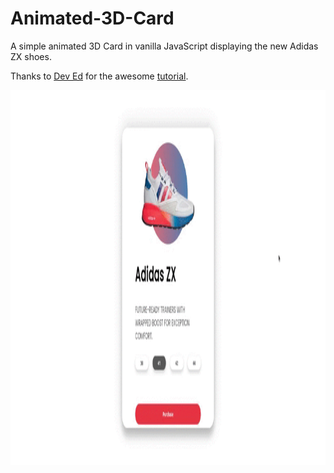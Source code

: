 # Animated-3D-Card

A simple animated 3D Card in vanilla JavaScript displaying the new Adidas ZX shoes.

Thanks to [Dev Ed](https://github.com/developedbyed) for the awesome [tutorial](https://www.youtube.com/watch?v=XK7T3mY1V-w).

<p align="center">
  <img width="800" height="600" src="animated3DCard.gif">
</p>
